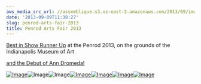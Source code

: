 ```yaml
---
aws_media_src_url: //assemblique.s3.us-east-2.amazonaws.com/2013/09/image-3.jpg
date: '2013-09-09T11:38:27'
slug: penrod-arts-fair-2013
title: Penrod Arts Fair 2013
---
```


 [Best in Show Runner Up](//assemblique.s3.us-east-2.amazonaws.com/2013/09/image-11.jpg) at the Penrod 2013, on the grounds of the Indianapolis Museum of Art

 [and the Debut of Ann Dromeda!](//assemblique.s3.us-east-2.amazonaws.com/2013/09/image-11.jpg)

 [![Image](//assemblique.s3.us-east-2.amazonaws.com/2013/09/image-3.jpg?w=487)](//assemblique.s3.us-east-2.amazonaws.com/2013/09/image-3.jpg)![Image](//assemblique.s3.us-east-2.amazonaws.com/2013/09/image-11.jpg?w=487)![Image](//assemblique.s3.us-east-2.amazonaws.com/2013/09/img_2423.jpg?w=487)[![Image](//assemblique.s3.us-east-2.amazonaws.com/2013/09/img_2424.jpg?w=487)](//assemblique.s3.us-east-2.amazonaws.com/2013/09/img_2424.jpg)[![Image](//assemblique.s3.us-east-2.amazonaws.com/2013/09/img_2425.jpg?w=487)](//assemblique.s3.us-east-2.amazonaws.com/2013/09/img_2425.jpg)[![Image](//assemblique.s3.us-east-2.amazonaws.com/2013/09/img_2429.jpg?w=487)](//assemblique.s3.us-east-2.amazonaws.com/2013/09/img_2429.jpg)[![Image](//assemblique.s3.us-east-2.amazonaws.com/2013/09/image.jpg?w=487)](//assemblique.s3.us-east-2.amazonaws.com/2013/09/image.jpg)